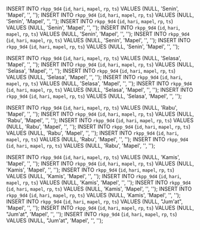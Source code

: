    
INSERT INTO `rkpp_9d4` (`id`, `hari`, `mapel`, `rp`, `ts`) VALUES (NULL, 'Senin', 'Mapel', '', '');
INSERT INTO `rkpp_9d4` (`id`, `hari`, `mapel`, `rp`, `ts`) VALUES (NULL, 'Senin', 'Mapel', '', '');
INSERT INTO `rkpp_9d4` (`id`, `hari`, `mapel`, `rp`, `ts`) VALUES (NULL, 'Senin', 'Mapel', '', '');
INSERT INTO `rkpp_9d4` (`id`, `hari`, `mapel`, `rp`, `ts`) VALUES (NULL, 'Senin', 'Mapel', '', '');
INSERT INTO `rkpp_9d4` (`id`, `hari`, `mapel`, `rp`, `ts`) VALUES (NULL, 'Senin', 'Mapel', '', '');
INSERT INTO `rkpp_9d4` (`id`, `hari`, `mapel`, `rp`, `ts`) VALUES (NULL, 'Senin', 'Mapel', '', '');
    
INSERT INTO `rkpp_9d4` (`id`, `hari`, `mapel`, `rp`, `ts`) VALUES (NULL, 'Selasa', 'Mapel', '', '');
INSERT INTO `rkpp_9d4` (`id`, `hari`, `mapel`, `rp`, `ts`) VALUES (NULL, 'Selasa', 'Mapel', '', '');
INSERT INTO `rkpp_9d4` (`id`, `hari`, `mapel`, `rp`, `ts`) VALUES (NULL, 'Selasa', 'Mapel', '', '');
INSERT INTO `rkpp_9d4` (`id`, `hari`, `mapel`, `rp`, `ts`) VALUES (NULL, 'Selasa', 'Mapel', '', '');
INSERT INTO `rkpp_9d4` (`id`, `hari`, `mapel`, `rp`, `ts`) VALUES (NULL, 'Selasa', 'Mapel', '', '');
INSERT INTO `rkpp_9d4` (`id`, `hari`, `mapel`, `rp`, `ts`) VALUES (NULL, 'Selasa', 'Mapel', '', '');
    
INSERT INTO `rkpp_9d4` (`id`, `hari`, `mapel`, `rp`, `ts`) VALUES (NULL, 'Rabu', 'Mapel', '', '');
INSERT INTO `rkpp_9d4` (`id`, `hari`, `mapel`, `rp`, `ts`) VALUES (NULL, 'Rabu', 'Mapel', '', '');
INSERT INTO `rkpp_9d4` (`id`, `hari`, `mapel`, `rp`, `ts`) VALUES (NULL, 'Rabu', 'Mapel', '', '');
INSERT INTO `rkpp_9d4` (`id`, `hari`, `mapel`, `rp`, `ts`) VALUES (NULL, 'Rabu', 'Mapel', '', '');
INSERT INTO `rkpp_9d4` (`id`, `hari`, `mapel`, `rp`, `ts`) VALUES (NULL, 'Rabu', 'Mapel', '', '');
INSERT INTO `rkpp_9d4` (`id`, `hari`, `mapel`, `rp`, `ts`) VALUES (NULL, 'Rabu', 'Mapel', '', '');
    
INSERT INTO `rkpp_9d4` (`id`, `hari`, `mapel`, `rp`, `ts`) VALUES (NULL, 'Kamis', 'Mapel', '', '');
INSERT INTO `rkpp_9d4` (`id`, `hari`, `mapel`, `rp`, `ts`) VALUES (NULL, 'Kamis', 'Mapel', '', '');
INSERT INTO `rkpp_9d4` (`id`, `hari`, `mapel`, `rp`, `ts`) VALUES (NULL, 'Kamis', 'Mapel', '', '');
INSERT INTO `rkpp_9d4` (`id`, `hari`, `mapel`, `rp`, `ts`) VALUES (NULL, 'Kamis', 'Mapel', '', '');
INSERT INTO `rkpp_9d4` (`id`, `hari`, `mapel`, `rp`, `ts`) VALUES (NULL, 'Kamis', 'Mapel', '', '');
INSERT INTO `rkpp_9d4` (`id`, `hari`, `mapel`, `rp`, `ts`) VALUES (NULL, 'Kamis', 'Mapel', '', ''); 
INSERT INTO `rkpp_9d4` (`id`, `hari`, `mapel`, `rp`, `ts`) VALUES (NULL, "Jum'at", 'Mapel', '', '');
INSERT INTO `rkpp_9d4` (`id`, `hari`, `mapel`, `rp`, `ts`) VALUES (NULL, "Jum'at", 'Mapel', '', '');
INSERT INTO `rkpp_9d4` (`id`, `hari`, `mapel`, `rp`, `ts`) VALUES (NULL, "Jum'at", 'Mapel', '', '');